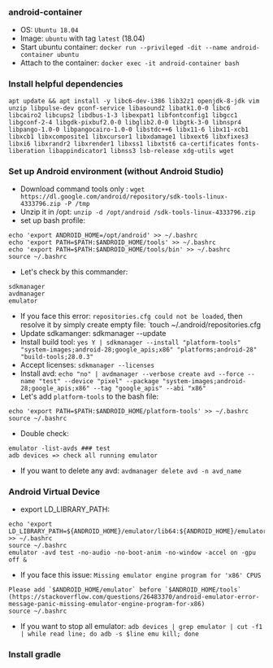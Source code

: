 ### android-container

- OS: `Ubuntu 18.04`
- Image: `ubuntu` with tag `latest` (18.04)
- Start ubuntu container: `docker run --privileged -dit --name android-container ubuntu`
- Attach to the container: `docker exec -it android-container bash`

### Install helpful dependencies
```
apt update && apt install -y libc6-dev-i386 lib32z1 openjdk-8-jdk vim unzip libpulse-dev gconf-service libasound2 libatk1.0-0 libc6 libcairo2 libcups2 libdbus-1-3 libexpat1 libfontconfig1 libgcc1 libgconf-2-4 libgdk-pixbuf2.0-0 libglib2.0-0 libgtk-3-0 libnspr4 libpango-1.0-0 libpangocairo-1.0-0 libstdc++6 libx11-6 libx11-xcb1 libxcb1 libxcomposite1 libxcursor1 libxdamage1 libxext6 libxfixes3 libxi6 libxrandr2 libxrender1 libxss1 libxtst6 ca-certificates fonts-liberation libappindicator1 libnss3 lsb-release xdg-utils wget
```

### Set up Android environment (without Android Studio)
- Download command tools only : `wget https://dl.google.com/android/repository/sdk-tools-linux-4333796.zip -P /tmp`
- Unzip it in /opt: `unzip -d /opt/android /sdk-tools-linux-4333796.zip`
- set up bash profile: 
```
echo 'export ANDROID_HOME=/opt/android' >> ~/.bashrc
echo 'export PATH=$PATH:$ANDROID_HOME/tools' >> ~/.bashrc
echo 'export PATH=$PATH:$ANDROID_HOME/tools/bin' >> ~/.bashrc
source ~/.bashrc
```
- Let's check by this commander:
```
sdkmanager 
avdmanager
emulator
``` 
- If you face this error: `repositories.cfg could not be loaded`, then resolve it by simply create empty file: `touch ~/.android/repositories.cfg
- Update sdkamanger: sdkmanager --update
- Install build tool: `yes Y | sdkmanager --install "platform-tools" "system-images;android-28;google_apis;x86" "platforms;android-28" "build-tools;28.0.3"`
- Accept licenses: `sdkmanager --licenses`
- Install avd: `echo "no" | avdmanager --verbose create avd --force --name "test" --device "pixel" --package "system-images;android-28;google_apis;x86" --tag "google_apis" --abi "x86"`
- Let's add `platform-tools` to the bash file:
 ```
echo 'export PATH=$PATH:$ANDROID_HOME/platform-tools' >> ~/.bashrc
source ~/.bashrc
```
- Double check:
```
emulator -list-avds ### test
adb devices => check all running emulator
```
- If you want to delete any avd: `avdmanager delete avd -n avd_name`

### Android Virtual Device
- export LD_LIBRARY_PATH: 
```
echo 'export LD_LIBRARY_PATH=${ANDROID_HOME}/emulator/lib64:${ANDROID_HOME}/emulator/lib64/qt/lib' >> ~/.bashrc
source ~/.bashrc
emulator -avd test -no-audio -no-boot-anim -no-window -accel on -gpu off &
```
- If you face this issue: `Missing emulator engine program for 'x86' CPUS` 
```
Please add `$ANDROID_HOME/emulator` before `$ANDROID_HOME/tools` (https://stackoverflow.com/questions/26483370/android-emulator-error-message-panic-missing-emulator-engine-program-for-x86)
source ~/.bashrc
```

- If you want to stop all emulator: `adb devices | grep emulator | cut -f1 | while read line; do adb -s $line emu kill; done`

### Install gradle

